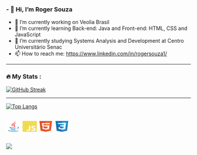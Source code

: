 ### - 👋 Hi, I’m Roger Souza

  - 🔭 I’m currently working on Veolia Brasil
  - 🌱 I’m currently learning Back-end: Java and Front-end: HTML, CSS and JavaScript
  - 👀 I’m currently studying Systems Analysis and Development at Centro Universitário Senac
  - 📫 How to reach me: https://www.linkedin.com/in/rogersouza1/

<div>

<hr>

### :fire: My Stats :
[![GitHub Streak](http://github-readme-streak-stats.herokuapp.com?user=rogersouza1&theme=dark&background=000000)](https://git.io/streak-stats)

<hr>

[![Top Langs](https://github-readme-stats.vercel.app/api/top-langs/?username=rogersouza1&layout=compact&theme=vision-friendly-dark)](https://github.com/anuraghazra/github-readme-stats)
 
</div>

<div style="display: inline_block"><br>
  <img align="center" alt="Roger-Java" height="30" width="40" src="https://github.com/devicons/devicon/blob/master/icons/java/java-original.svg">
  <img align="center" alt="Roger-Js" height="30" width="40" src="https://raw.githubusercontent.com/devicons/devicon/master/icons/javascript/javascript-plain.svg">
  <img align="center" alt="Roger-HTML" height="30" width="40" src="https://raw.githubusercontent.com/devicons/devicon/master/icons/html5/html5-original.svg">
  <img align="center" alt="Roger-CSS" height="30" width="40" src="https://raw.githubusercontent.com/devicons/devicon/master/icons/css3/css3-original.svg">

          
</div>
<br>
<div> 

 <a href="https://www.linkedin.com/in/rogersouza1/" target="_blank"><img src="https://img.shields.io/badge/-LinkedIn-%230077B5?style=for-the-badge&logo=linkedin&logoColor=white" target="_blank"></a> 

</a> 
</div>
